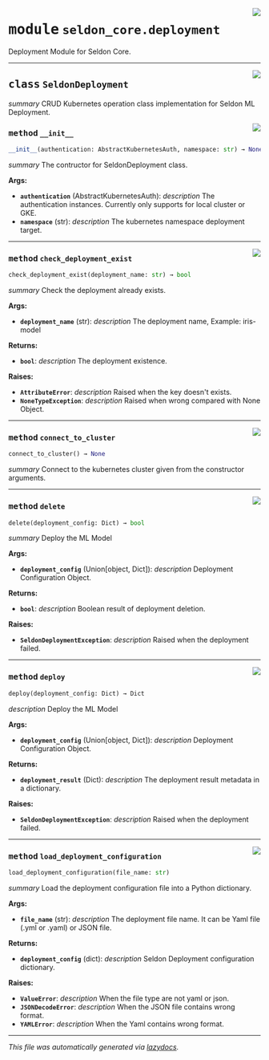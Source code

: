 <!-- markdownlint-disable -->

<a href="../klops/seldon_core/deployment.py#L0"><img align="right" style="float:right;" src="https://img.shields.io/badge/-source-cccccc?style=flat-square"></a>

# <kbd>module</kbd> `seldon_core.deployment`
Deployment Module for Seldon Core. 



---

<a href="../klops/seldon_core/deployment.py#L15"><img align="right" style="float:right;" src="https://img.shields.io/badge/-source-cccccc?style=flat-square"></a>

## <kbd>class</kbd> `SeldonDeployment`
_summary_ CRUD Kubernetes operation class implementation for Seldon ML Deployment. 

<a href="../klops/seldon_core/deployment.py#L22"><img align="right" style="float:right;" src="https://img.shields.io/badge/-source-cccccc?style=flat-square"></a>

### <kbd>method</kbd> `__init__`

```python
__init__(authentication: AbstractKubernetesAuth, namespace: str) → None
```

_summary_ The contructor for SeldonDeployment class. 

**Args:**
 
 - <b>`authentication`</b> (AbstractKubernetesAuth):  _description_  The authentication instances. Currently only supports for local cluster or GKE. 
 - <b>`namespace`</b> (str):  _description_ The kubernetes namespace deployment target. 




---

<a href="../klops/seldon_core/deployment.py#L107"><img align="right" style="float:right;" src="https://img.shields.io/badge/-source-cccccc?style=flat-square"></a>

### <kbd>method</kbd> `check_deployment_exist`

```python
check_deployment_exist(deployment_name: str) → bool
```

_summary_ Check the deployment already exists. 

**Args:**
 
 - <b>`deployment_name`</b> (str):  _description_ The deployment name, Example: iris-model 

**Returns:**
 
 - <b>`bool`</b>:  _description_ The deployment existence. 

**Raises:**
 
 - <b>`AttributeError`</b>:  _description_ Raised when the key doesn't exists. 
 - <b>`NoneTypeException`</b>:  _description_ Raised when wrong compared with None Object. 

---

<a href="../klops/seldon_core/deployment.py#L36"><img align="right" style="float:right;" src="https://img.shields.io/badge/-source-cccccc?style=flat-square"></a>

### <kbd>method</kbd> `connect_to_cluster`

```python
connect_to_cluster() → None
```

_summary_ Connect to the kubernetes cluster given from the constructor arguments. 

---

<a href="../klops/seldon_core/deployment.py#L128"><img align="right" style="float:right;" src="https://img.shields.io/badge/-source-cccccc?style=flat-square"></a>

### <kbd>method</kbd> `delete`

```python
delete(deployment_config: Dict) → bool
```

_summary_ Deploy the ML Model 

**Args:**
 
 - <b>`deployment_config`</b> (Union[object, Dict]):  _description_  Deployment Configuration Object. 

**Returns:**
 
 - <b>`bool`</b>:  _description_ Boolean result of deployment deletion. 

**Raises:**
 
 - <b>`SeldonDeploymentException`</b>:  _description_ Raised when the deployment failed. 

---

<a href="../klops/seldon_core/deployment.py#L74"><img align="right" style="float:right;" src="https://img.shields.io/badge/-source-cccccc?style=flat-square"></a>

### <kbd>method</kbd> `deploy`

```python
deploy(deployment_config: Dict) → Dict
```

_description_ Deploy the ML Model 

**Args:**
 
 - <b>`deployment_config`</b> (Union[object, Dict]):  _description_  Deployment Configuration Object. 

**Returns:**
 
 - <b>`deployment_result`</b> (Dict):  _description_ The deployment result metadata in a dictionary. 

**Raises:**
 
 - <b>`SeldonDeploymentException`</b>:  _description_ Raised when the deployment failed. 

---

<a href="../klops/seldon_core/deployment.py#L49"><img align="right" style="float:right;" src="https://img.shields.io/badge/-source-cccccc?style=flat-square"></a>

### <kbd>method</kbd> `load_deployment_configuration`

```python
load_deployment_configuration(file_name: str)
```

_summary_ Load the deployment configuration file into a Python dictionary. 

**Args:**
 
 - <b>`file_name`</b> (str):  _description_ The deployment file name.  It can be Yaml file (.yml or .yaml) or JSON file. 

**Returns:**
 
 - <b>`deployment_config`</b> (dict):  _description_ Seldon Deployment configuration dictionary. 

**Raises:**
 
 - <b>`ValueError`</b>:  _description_ When the file type are not yaml or json. 
 - <b>`JSONDecodeError`</b>:  _description_ When the JSON file contains wrong format. 
 - <b>`YAMLError`</b>:  _description_ When the Yaml contains wrong format. 




---

_This file was automatically generated via [lazydocs](https://github.com/ml-tooling/lazydocs)._
